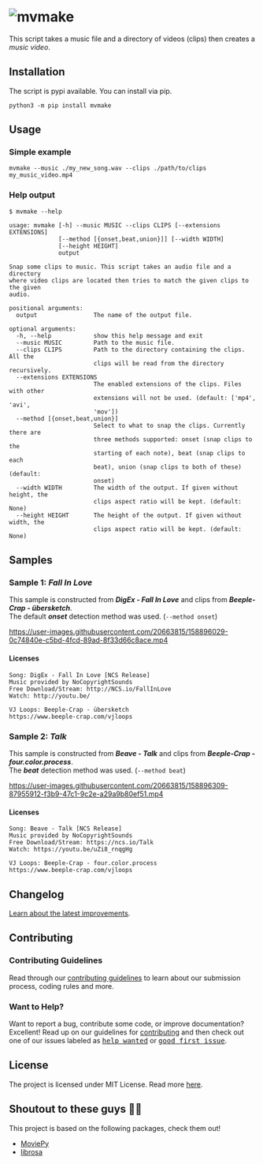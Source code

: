 # ![mvmake](https://user-images.githubusercontent.com/20663815/158886263-d3cd2695-6f28-457c-b1a3-5b342eebf818.png)

This script takes a music file and a directory of videos (clips) then creates a _music video_.

## Installation
The script is pypi available. You can install via pip.
```
python3 -m pip install mvmake
```

## Usage

### Simple example
```
mvmake --music ./my_new_song.wav --clips ./path/to/clips my_music_video.mp4
```

### Help output
```
$ mvmake --help

usage: mvmake [-h] --music MUSIC --clips CLIPS [--extensions EXTENSIONS]
              [--method [{onset,beat,union}]] [--width WIDTH]
              [--height HEIGHT]
              output

Snap some clips to music. This script takes an audio file and a directory
where video clips are located then tries to match the given clips to the given
audio.

positional arguments:
  output                The name of the output file.

optional arguments:
  -h, --help            show this help message and exit
  --music MUSIC         Path to the music file.
  --clips CLIPS         Path to the directory containing the clips. All the
                        clips will be read from the directory recursively.
  --extensions EXTENSIONS
                        The enabled extensions of the clips. Files with other
                        extensions will not be used. (default: ['mp4', 'avi',
                        'mov'])
  --method [{onset,beat,union}]
                        Select to what to snap the clips. Currently there are
                        three methods supported: onset (snap clips to the
                        starting of each note), beat (snap clips to each
                        beat), union (snap clips to both of these) (default:
                        onset)
  --width WIDTH         The width of the output. If given without height, the
                        clips aspect ratio will be kept. (default: None)
  --height HEIGHT       The height of the output. If given without width, the
                        clips aspect ratio will be kept. (default: None)
```

## Samples

### Sample 1: _Fall In Love_
This sample is constructed from ___DigEx - Fall In Love___ and clips from ___Beeple-Crap - übersketch___.  
The default ___onset___ detection method was used. (`--method onset`)

https://user-images.githubusercontent.com/20663815/158896029-0c74840e-c5bd-4fcd-89ad-8f33d66c8ace.mp4

#### Licenses
```
Song: DigEx - Fall In Love [NCS Release]
Music provided by NoCopyrightSounds
Free Download/Stream: http://NCS.io/FallInLove
Watch: http://youtu.be/

VJ Loops: Beeple-Crap - übersketch
https://www.beeple-crap.com/vjloops
```
### Sample 2: _Talk_
This sample is constructed from ___Beave - Talk___ and clips from ___Beeple-Crap - four.color.process___.  
The ___beat___ detection method was used. (`--method beat`)

https://user-images.githubusercontent.com/20663815/158896309-87955912-f3b9-47c1-9c2e-a29a9b80ef51.mp4

#### Licenses
```
Song: Beave - Talk [NCS Release]
Music provided by NoCopyrightSounds
Free Download/Stream: https://ncs.io/Talk
Watch: https://youtu.be/uZi8_rnqgHg

VJ Loops: Beeple-Crap - four.color.process
https://www.beeple-crap.com/vjloops
```

## Changelog

[Learn about the latest improvements](CHANGELOG.md).

## Contributing

### Contributing Guidelines

Read through our [contributing guidelines](CONTRIBUTING.md) to learn about our submission process, coding rules and more.

### Want to Help?

Want to report a bug, contribute some code, or improve documentation? Excellent! Read up on our guidelines for [contributing](CONTRIBUTING.md) and then check out one of our issues labeled as <kbd>[help wanted](https://github.com/kenyerman/mvmake/labels/help%20wanted)</kbd> or <kbd>[good first issue](https://github.com/kenyerman/mvmake/labels/good%20first%20issue)</kbd>.

## License

The project is licensed under MIT License. Read more [here](LICENSE).

## Shoutout to these guys 🎉💖
This project is based on the following packages, check them out!

 - [MoviePy](https://github.com/Zulko/moviepy)
 - [librosa](https://github.com/librosa/librosa)
